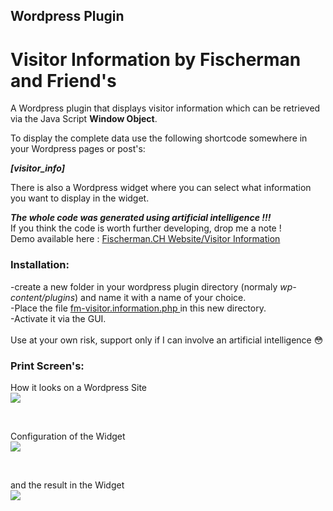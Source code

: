 ## Wordpress Plugin
# Visitor Information by Fischerman and Friend's 

A Wordpress plugin that displays visitor information which can be retrieved via the Java Script  **Window Object**.

To display the complete data use the following shortcode somewhere in your Wordpress pages or post's:

<strong><em>[visitor_info]</em></strong>

There is also a Wordpress widget where you can select what information you want to display in the widget.

***The whole code was generated using artificial intelligence !!!***
<br>
If you think the code is worth further developing, drop me a note !
<br>
Demo available here : [Fischerman.CH Website/Visitor Information](https://www.fischerman.ch/?page_id=530092)
<br>
### Installation:
-create a new folder in your wordpress plugin directory (normaly *wp-content/plugins*) and name it with a name of your choice.<br>
-Place the file [ fm-visitor.information.php ](https://github.com/FischermanCH/fischerman-wp-visitor-information/blob/main/fm-visitor.information.php) in this new directory.<br>
-Activate it via the GUI.
<br><br>
Use at your own risk, support only if I can involve an artificial intelligence 😳
<br>
### Print Screen's:
<p align="left">
  How it looks on a Wordpress Site
  <br>
  <img src="https://github.com/FischermanCH/fischerman-wp-visitor-information/assets/53817150/e8b9c8c6-7667-4fd5-a453-60d876d16b42" />
</p>
<br>
<p align="left">
  Configuration of the Widget
  <br>
  <img src="https://github.com/FischermanCH/fischerman-wp-visitor-information/assets/53817150/750076c0-4e56-49e2-8dd8-479754dea73c" />
</p>
<br>
<p align="left">
  and the result in the Widget
  <br>
  <img src="https://github.com/FischermanCH/fischerman-wp-visitor-information/assets/53817150/8600c07d-e104-4a88-9392-66aad6940689)" />
</p>



